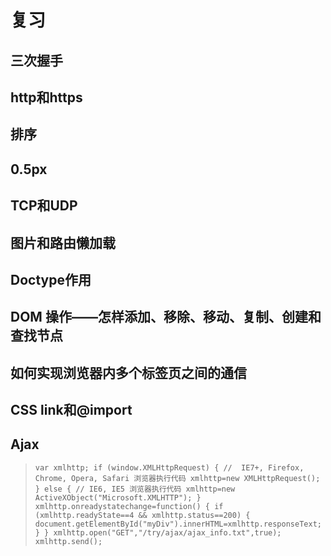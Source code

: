 # 复习

## 三次握手



## http和https

## 排序

## 0.5px

## TCP和UDP

## 图片和路由懒加载

## Doctype作用

## DOM 操作——怎样添加、移除、移动、复制、创建和查找节点

## 如何实现浏览器内多个标签页之间的通信

## CSS link和@import

## Ajax

> `var xmlhttp;
> 	if (window.XMLHttpRequest)
> 	{
> 		//  IE7+, Firefox, Chrome, Opera, Safari 浏览器执行代码
> 		xmlhttp=new XMLHttpRequest();
> 	}
> 	else
> 	{
> 		// IE6, IE5 浏览器执行代码
> 		xmlhttp=new ActiveXObject("Microsoft.XMLHTTP");
> 	}
> 	xmlhttp.onreadystatechange=function()
> 	{
> 		if (xmlhttp.readyState==4 && xmlhttp.status==200)
> 		{
> 			document.getElementById("myDiv").innerHTML=xmlhttp.responseText;
> 		}
> 	}
> 	xmlhttp.open("GET","/try/ajax/ajax_info.txt",true);
> 	xmlhttp.send();`

